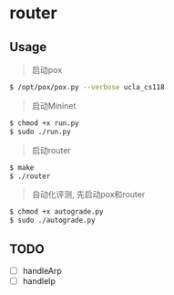 # router

## Usage
> 启动pox
```bash
$ /opt/pox/pox.py --verbose ucla_cs118
```

> 启动Mininet
```bash
$ chmod +x run.py
$ sudo ./run.py
```

> 启动router
```bash
$ make
$ ./router
```

> 自动化评测, 先启动pox和router
```bash
$ chmod +x autograde.py
$ sudo ./autograde.py
```

## TODO
- [ ] handleArp
- [ ] handleIp